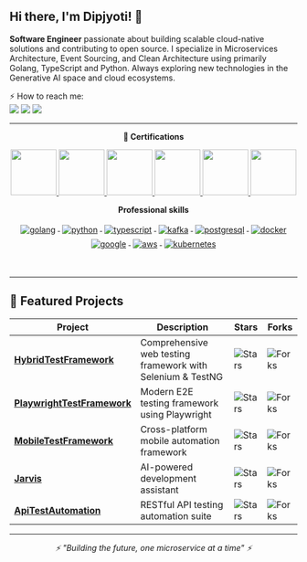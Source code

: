 ## Hi there, I'm Dipjyoti! 👋
**Software Engineer** passionate about building scalable cloud-native solutions and contributing to open source.
I specialize in Microservices Architecture, Event Sourcing, and Clean Architecture using primarily Golang, TypeScript and Python. Always exploring new technologies in the Generative AI space and cloud ecosystems.
  
⚡ How to reach me:    
[<img src="https://img.shields.io/badge/LinkedIn-0077B5?style=for-the-badge&logo=linkedin&logoColor=white" />](https://www.linkedin.com/in/dipjyotimetia/) [<img src="https://img.shields.io/badge/Portfolio-255E63?style=for-the-badge&logo=About.me&logoColor=white" />](https://dipjyoti.dev/) [<img src="https://img.shields.io/badge/Medium-12100E?style=for-the-badge&logo=medium&logoColor=white" /> ](https://medium.com/@dipjyotimetia) 

---
<p align="center"> 
 <strong>
  📜 Certifications
  </strong>
</p>

<p align="center">
<a href="https://www.credly.com/badges/e8199932-e843-45b4-b699-e788da1b9e3d/public_url" title="GitHub Actions">
  <img src="https://images.credly.com/images/89efc3e7-842b-4790-b09b-9ea5efc71ec3/image.png" width="80" height="80"/>
</a>
<a href="https://www.credly.com/badges/28e05913-f508-4c4e-94eb-90d7961b8fc7/public_url" title="Generative AI Leader">
  <img src="https://images.credly.com/size/680x680/images/ec23e41a-0f32-4a98-9c00-28925621b281/blob" width="80" height="80"/>
</a>
<a href="https://www.credly.com/badges/e84eaba6-ee87-42be-ab94-385674ffd558/public_url" title="GCP Professional Cloud Architect">
  <img src="https://images.credly.com/size/680x680/images/71c579e0-51fd-4247-b493-d2fa8167157a/image.png" width="80" height="80"/>
</a>
<a href="https://www.credly.com/badges/ce33c598-f127-4336-b835-ec6bd1ddcada/public_url" title="GCP Professional Cloud Developer">
  <img src="https://images.credly.com/size/680x680/images/614465c6-1d80-4ae6-a323-753de224422a/image.png" width="80" height="80"/>
</a>
<a href="https://www.credly.com/badges/3ef7bcf3-c5a8-43ca-bcea-6405e7d122b8/public_url" title="AWS Solutions Architect Associate">
  <img src="https://images.credly.com/images/0e284c3f-5164-4b21-8660-0d84737941bc/image.png" width="80" height="80"/>
</a>
<a href="https://www.credly.com/badges/e91d4b08-c17c-4af7-8dab-7a9da01a179a/public_url" title="Azure Fundamentals">
  <img src="https://images.credly.com/images/be8fcaeb-c769-4858-b567-ffaaa73ce8cf/image.png" width="80" height="80"/>
</a>
</p>


<p align="center"> 
 <strong>
  Professional skills
  </strong>
</p>

<p align="center">
   <a href="https://go.dev/">
    <img src="https://www.vectorlogo.zone/logos/golang/golang-ar21.svg" alt="golang" style="vertical-align:top; margin:4px;">
  </a>
   <a href="https://www.python.org/">
    <img src="https://www.vectorlogo.zone/logos/python/python-ar21.svg" alt="python" style="vertical-align:top; margin:4px;">
  </a>
  <a href="https://www.typescriptlang.org/">
    <img src="https://www.vectorlogo.zone/logos/typescriptlang/typescriptlang-ar21.svg" alt="typescript" style="vertical-align:top; margin:4px;">
  </a>
  <a href="https://kafka.apache.org/">
    <img src="https://www.vectorlogo.zone/logos/apache_kafka/apache_kafka-ar21.svg" alt="kafka" style="vertical-align:top; margin:4px;">
  </a>
   <a href="https://www.postgresql.org/">
    <img src="https://www.vectorlogo.zone/logos/postgresql/postgresql-ar21.svg" alt="postgresql" style="vertical-align:top; margin:4px;">
  </a>
  <a href="https://hub.docker.com/">
    <img src="https://www.vectorlogo.zone/logos/docker/docker-ar21.svg" alt="docker" style="vertical-align:top; margin:4px">
  </a>
   <a href="https://cloud.google.com/">
    <img src="https://www.vectorlogo.zone/logos/google_cloud/google_cloud-ar21.svg" alt="google" style="vertical-align:top; margin:4px">
  </a>
  </a>
   <a href="https://aws.amazon.com/">
    <img src="https://www.vectorlogo.zone/logos/amazon_aws/amazon_aws-ar21.svg" alt="aws" style="vertical-align:top; margin:4px">
  </a>
  <a href="https://kubernetes.io">
    <img src="https://www.vectorlogo.zone/logos/kubernetes/kubernetes-ar21.svg" alt="kubernetes" style="vertical-align:top; margin:4px">
  </a>
</p>
<br/>

---

## 🌟 Featured Projects

| Project | Description | Stars | Forks |
|---------|-------------|-------|-------|
| [**HybridTestFramework**](https://github.com/dipjyotimetia/HybridTestFramework) | Comprehensive web testing framework with Selenium & TestNG | ![Stars](https://img.shields.io/github/stars/dipjyotimetia/HybridTestFramework?style=flat-square) | ![Forks](https://img.shields.io/github/forks/dipjyotimetia/HybridTestFramework?style=flat-square) |
| [**PlaywrightTestFramework**](https://github.com/dipjyotimetia/PlaywrightTestFramework) | Modern E2E testing framework using Playwright | ![Stars](https://img.shields.io/github/stars/dipjyotimetia/PlaywrightTestFramework?style=flat-square) | ![Forks](https://img.shields.io/github/forks/dipjyotimetia/PlaywrightTestFramework?style=flat-square) |
| [**MobileTestFramework**](https://github.com/dipjyotimetia/MobileTestFramework) | Cross-platform mobile automation framework | ![Stars](https://img.shields.io/github/stars/dipjyotimetia/MobileTestFramework?style=flat-square) | ![Forks](https://img.shields.io/github/forks/dipjyotimetia/MobileTestFramework?style=flat-square) |
| [**Jarvis**](https://github.com/dipjyotimetia/jarvis) | AI-powered development assistant | ![Stars](https://img.shields.io/github/stars/dipjyotimetia/jarvis?style=flat-square) | ![Forks](https://img.shields.io/github/forks/dipjyotimetia/jarvis?style=flat-square) |
| [**ApiTestAutomation**](https://github.com/dipjyotimetia/ApiTestAutomation) | RESTful API testing automation suite | ![Stars](https://img.shields.io/github/stars/dipjyotimetia/ApiTestAutomation?style=flat-square) | ![Forks](https://img.shields.io/github/forks/dipjyotimetia/ApiTestAutomation?style=flat-square) |

--- 
<div align="center"> <i>⚡ "Building the future, one microservice at a time" ⚡</i> </div>

